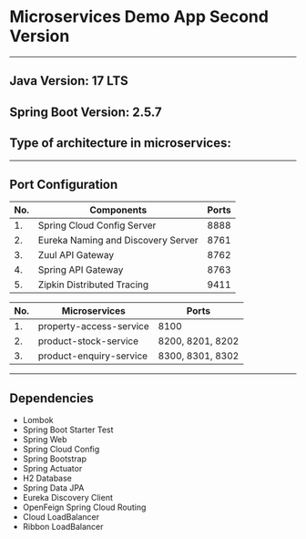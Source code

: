# Microservices Demo App Second Version

---------------------------------------

Java Version: 17 LTS
---------------------------------------

Spring Boot Version: 2.5.7
---------------------------------------

Type of architecture in microservices:
---------------------------------------

---------------------------------------

Port Configuration
---------------------------------------

|No.|Components | Ports |
|---|------------|-------|
|1.|Spring Cloud Config Server|8888|
|2.|Eureka Naming and Discovery Server|8761 |
|3.|Zuul API Gateway|8762	|
|4.|Spring API Gateway|8763|
|5.|Zipkin Distributed Tracing|	9411|

|No.|Microservices | Ports |
|---|------------|-------|
|1.|property-access-service| 8100 |
|2.|product-stock-service|	8200, 8201, 8202 |
|3.|product-enquiry-service| 8300, 8301, 8302 |

---------------------------------------

Dependencies
---------------------------------------
- Lombok
- Spring Boot Starter Test
- Spring Web
- Spring Cloud Config
- Spring Bootstrap
- Spring Actuator
- H2 Database
- Spring Data JPA
- Eureka Discovery Client
- OpenFeign Spring Cloud Routing
- Cloud LoadBalancer
- Ribbon LoadBalancer